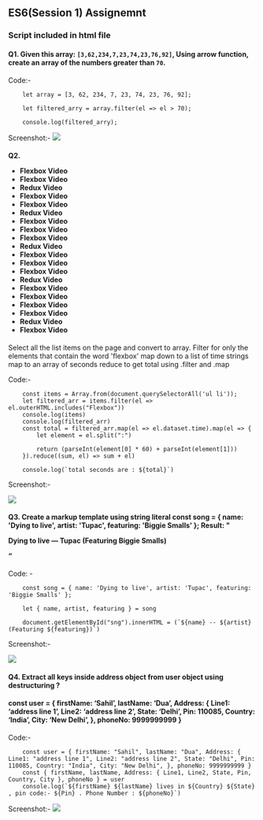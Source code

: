 ## ES6(Session 1) Assignemnt

### Script included in html file

#### Q1. Given this array: `[3,62,234,7,23,74,23,76,92]`, Using arrow function, create an array of the numbers greater than `70`.

Code:- 

        let array = [3, 62, 234, 7, 23, 74, 23, 76, 92];

        let filtered_arry = array.filter(el => el > 70);

        console.log(filtered_arry); 
        
        
Screenshot:- 
<img src="https://github.com/DarvShubhamS/Bootcamp-2021/blob/master/es6/screenshots/ss1.JPG" />

#### Q2. <ul> <li data-time="5:17">Flexbox Video</li> <li data-time="8:22">Flexbox Video</li> <li data-time="3:34">Redux Video</li> <li data-time="5:23">Flexbox Video</li> <li data-time="7:12">Flexbox Video</li> <li data-time="7:24">Redux Video</li> <li data-time="6:46">Flexbox Video</li> <li data-time="4:45">Flexbox Video</li> <li data-time="4:40">Flexbox Video</li> <li data-time="7:58">Redux Video</li> <li data-time="11:51">Flexbox Video</li> <li data-time="9:13">Flexbox Video</li><li data-time="5:50">Flexbox Video</li> <li data-time="5:52">Redux Video</li> <li data-time="5:49">Flexbox Video</li> <li data-time="8:57">Flexbox Video</li> <li data-time="11:29">Flexbox Video</li> <li data-time="3:07">Flexbox Video</li> <li data-time="5:59">Redux Video</li> <li data-time="3:31">Flexbox Video</li></ul>

Select all the list items on the page and convert to array. Filter for only the elements that contain the word 'flexbox' map down to a list of time strings map to an array of seconds reduce to get total using .filter and .map

Code:-

        const items = Array.from(document.querySelectorAll('ul li'));
        let filtered_arr = items.filter(el => el.outerHTML.includes("Flexbox"))
        console.log(items)
        console.log(filtered_arr)
        const total = filtered_arr.map(el => el.dataset.time).map(el => {
            let element = el.split(":")

            return (parseInt(element[0] * 60) + parseInt(element[1]))
        }).reduce((sum, el) => sum + el)

        console.log(`total seconds are : ${total}`)
        
  Screenshot:-
  
  <img src="https://github.com/DarvShubhamS/Bootcamp-2021/blob/master/es6/screenshots/ss2.JPG" />
  
  
  #### Q3. Create a markup template using string literal const song = { name: 'Dying to live', artist: 'Tupac', featuring: 'Biggie Smalls' }; Result: "<div class="song"> <p> Dying to live — Tupac (Featuring Biggie Smalls) </p> </div> “
  
  Code: - 
  
        const song = { name: 'Dying to live', artist: 'Tupac', featuring: 'Biggie Smalls' };

        let { name, artist, featuring } = song

        document.getElementById("sng").innerHTML = (`${name} -- ${artist} (Featuring ${featuring})`)
        
        
  Screenshot:- 
  
  <img src="https://github.com/DarvShubhamS/Bootcamp-2021/blob/master/es6/screenshots/ss3.JPG" />
  
  #### Q4. Extract all keys inside address object from user object using destructuring ?

####   const user = { firstName: ‘Sahil’, lastName: ‘Dua’, Address: { Line1: ‘address line 1’, Line2: ‘address line 2’, State: ‘Delhi’, Pin: 110085, Country: ‘India’, City: ‘New Delhi’, }, phoneNo: 9999999999 }

Code:-

        const user = { firstName: "Sahil", lastName: "Dua", Address: { Line1: "address line 1", Line2: "address line 2", State: "Delhi", Pin: 110085, Country: "India", City: "New Delhi", }, phoneNo: 9999999999 }
        const { firstName, lastName, Address: { Line1, Line2, State, Pin, Country, City }, phoneNo } = user
        console.log(`${firstName} ${lastName} lives in ${Country} ${State} , pin code:- ${Pin} . Phone Number : ${phoneNo}`)
        
        
 Screenshot:- 
 <img src="https://github.com/DarvShubhamS/Bootcamp-2021/blob/master/es6/screenshots/ss4.JPG" />
